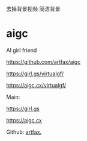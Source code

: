 去掉背景视频
简洁背景
# aigc
AI girl friend

https://github.com/artfax/aigc


https://girl.gs/virtualgf/


https://aigc.cx/virtualgf/

Main:

https://girl.gs

https://aigc.cx

Github:
[artfax.](https://artfax.github.io/aigc/)
